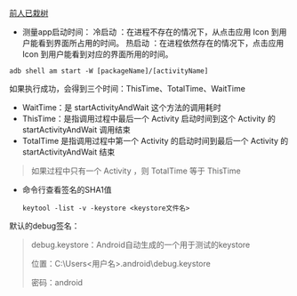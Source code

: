 [前人已栽树](https://github.com/mzlogin/awesome-adb)

* 测量app启动时间：
冷启动 ：在进程不存在的情况下，从点击应用 Icon 到用户能看到界面所占用的时间。 
热启动 ：在进程依然存在的情况下，点击应用 Icon 到用户能看到对应的界面所用的时间。
```
adb shell am start -W [packageName]/[activityName]
```

如果执行成功，会得到三个时间：ThisTime、TotalTime、WaitTime
* WaitTime：是 startActivityAndWait 这个方法的调用耗时
* ThisTime：是指调用过程中最后一个 Activity 启动时间到这个 Activity 的 startActivityAndWait 调用结束
* TotalTime 是指调用过程中第一个 Activity 的启动时间到最后一个 Activity 的 startActivityAndWait 结束
> 如果过程中只有一个 Activity ，则 TotalTime 等于 ThisTime


* 命令行查看签名的SHA1值

	```
	keytool -list -v -keystore <keystore文件名>
	```

默认的debug签名：
> debug.keystore：Android自动生成的一个用于测试的keystore
> 
> 位置：C:\Users\<用户名>\.android\debug.keystore
> 
> 密码：android
